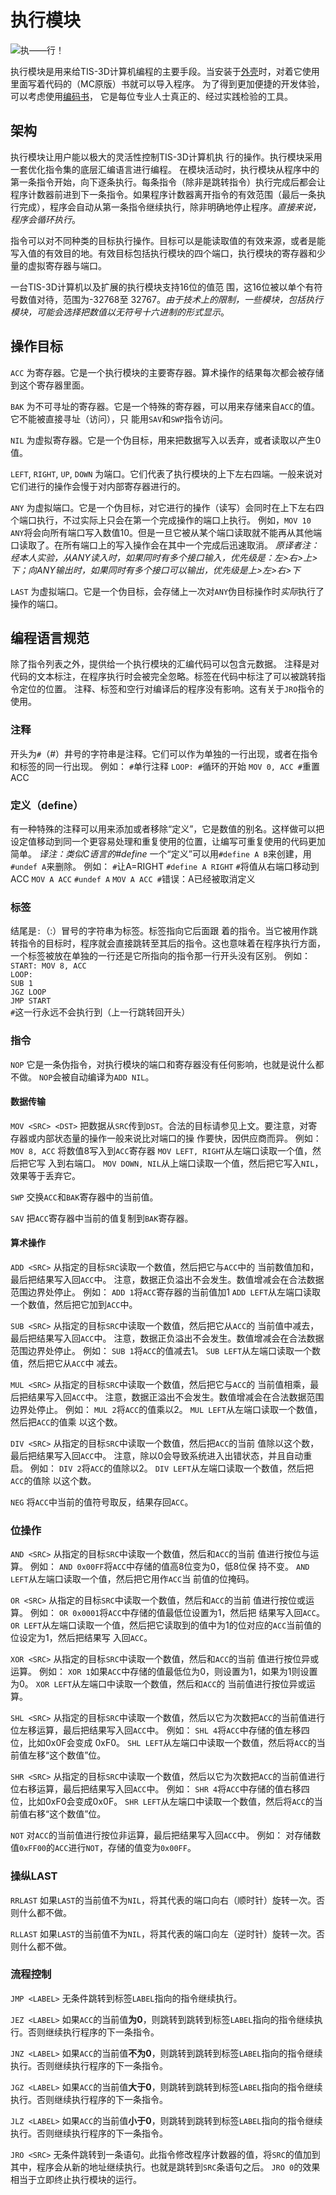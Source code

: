 # 执行模块
![执——行！](item:tis3d:execution_module)

执行模块是用来给TIS-3D计算机编程的主要手段。当安装于[外壳](../block/casing.md)时，对着它使用里面写着代码的（MC原版）书就可以导入程序。
为了得到更加便捷的开发体验，可以考虑使用[编码书](code_book.md)， 它是每位专业人士真正的、经过实践检验的工具。

## 架构
执行模块让用户能以极大的灵活性控制TIS-3D计算机执 行的操作。执行模块采用一套优化指令集的底层汇编语言进行编程。
在模块活动时，执行模块从程序中的第一条指令开始，向下逐条执行。每条指令（除非是跳转指令）执行完成后都会让程序计数器前进到下一条指令。如果程序计数器离开指令的有效范围（最后一条执行完成），程序会自动从第一条指令继续执行，除非明确地停止程序。*直接来说，程序会循环执行*。

指令可以对不同种类的目标执行操作。目标可以是能读取值的有效来源，或者是能写入值的有效目的地。有效目标包括执行模块的四个端口，执行模块的寄存器和少量的虚拟寄存器与端口。

一台TIS-3D计算机以及扩展的执行模块支持16位的值范 围，这16位被以单个有符号数值对待，范围为-32768至 32767。*由于技术上的限制，一些模块，包括执行模块，可能会选择把数值以无符号十六进制的形式显示*。

## 操作目标
`ACC`
为寄存器。它是一个执行模块的主要寄存器。算术操作的结果每次都会被存储到这个寄存器里面。

`BAK`
为不可寻址的寄存器。它是一个特殊的寄存器，可以用来存储来自`ACC`的值。它不能被直接寻址（访问），只 能用`SAV`和`SWP`指令访问。

`NIL`
为虚拟寄存器。它是一个伪目标，用来把数据写入以丢弃，或者读取以产生0值。

`LEFT`, `RIGHT`, `UP`, `DOWN`
为端口。它们代表了执行模块的上下左右四端。一般来说对它们进行的操作会慢于对内部寄存器进行的。

`ANY`
为虚拟端口。它是一个伪目标，对它进行的操作（读写）会同时在上下左右四个端口执行，不过实际上只会在第一个完成操作的端口上执行。
例如，`MOV 10 ANY`将会向所有端口写入数值10。但是一旦它被从某个端口读取就不能再从其他端口读取了。在所有端口上的写入操作会在其中一个完成后迅速取消。
*原译者注：经本人实验，从ANY读入时，如果同时有多个接口输入，优先级是：左>右>上>下；向ANY输出时，如果同时有多个接口可以输出，优先级是上>左>右>下*

`LAST`
为虚拟端口。它是一个伪目标，会存储上一次对`ANY`伪目标操作时*实际*执行了操作的端口。

## 编程语言规范
除了指令列表之外，提供给一个执行模块的汇编代码可以包含元数据。
注释是对代码的文本标注，在程序执行时会被完全忽略。标签在代码中标注了可以被跳转指令定位的位置。
注释、标签和空行对编译后的程序没有影响。这有关于`JRO`指令的使用。

### 注释
开头为`#`（#）井号的字符串是注释。它们可以作为单独的一行出现，或者在指令和标签的同一行出现。
例如：
`#`单行注释
`LOOP: #`循环的开始
`MOV 0, ACC #`重置ACC

### 定义（define）
有一种特殊的注释可以用来添加或者移除“定义”，它是数值的别名。这样做可以把设定值移动到同一个更容易处理和重复使用的位置，让编写可重复使用的代码更加简单。
*译注：类似C语言的#define*
一个“定义”可以用`#define A B`来创建，用`#undef A`来删除。
例如：
`#`让A=RIGHT
`#define A RIGHT`
`#`将值从右端口移动到ACC
`MOV A ACC`
`#undef A`
`MOV A ACC #`错误：A已经被取消定义

### 标签
结尾是`:`（:）冒号的字符串为标签。标签指向它后面跟 着的指令。当它被用作跳转指令的目标时，程序就会直接跳转至其后的指令。这也意味着在程序执行方面，一个标签被放在单独的一行还是它所指向的指令那一行开头没有区别。
例如：
`START: MOV 8, ACC`  
`LOOP:`  
`SUB 1`  
`JGZ LOOP`  
`JMP START`  
`#`这一行永远不会执行到（上一行跳转回开头）

### 指令
`NOP`
它是一条伪指令，对执行模块的端口和寄存器没有任何影响，也就是说什么都不做。
`NOP`会被自动编译为`ADD NIL`。

#### 数据传输
`MOV <SRC> <DST>`
把数据从`SRC`传到`DST`。合法的目标请参见上文。要注意，对寄存器或内部状态量的操作一般来说比对端口的操 作要快，因供应商而异。
例如：
`MOV 8, ACC` 将数值8写入到`ACC`寄存器 
`MOV LEFT, RIGHT`从左端口读取一个值，然后把它写 入到右端口。
`MOV DOWN, NIL`从上端口读取一个值，然后把它写入`NIL`，效果等于丢弃它。

`SWP`
交换`ACC`和`BAK`寄存器中的当前值。

`SAV`
把`ACC`寄存器中当前的值复制到`BAK`寄存器。

#### 算术操作
`ADD <SRC>`
从指定的目标`SRC`读取一个数值，然后把它与`ACC`中的 当前数值加和，最后把结果写入回`ACC`中。
注意，数据正负溢出不会发生。数值增减会在合法数据范围边界处停止。
例如：
`ADD 1`将`ACC`寄存器的当前值加1 
`ADD LEFT`从左端口读取一个数值，然后把它加到`ACC`中。

`SUB <SRC>`
从指定的目标`SRC`中读取一个数值，然后把它从`ACC`的 当前值中减去，最后把结果写入回`ACC`中。
注意，数据正负溢出不会发生。数值增减会在合法数据范围边界处停止。
例如：
`SUB 1`将`ACC`的值减去1。
`SUB LEFT`从左端口读取一个数值，然后把它从`ACC`中 减去。

`MUL <SRC>`
从指定的目标`SRC`中读取一个数值，然后把它与`ACC`的 当前值相乘，最后把结果写入回`ACC`中。
注意，数据正溢出不会发生。数值增减会在合法数据范围边界处停止。
例如：
`MUL 2`将`ACC`的值乘以2。
`MUL LEFT`从左端口读取一个数值，然后把`ACC`的值乘 以这个数。

`DIV <SRC>`
从指定的目标`SRC`中读取一个数值，然后把`ACC`的当前 值除以这个数，最后把结果写入回`ACC`中。
注意，除以0会导致系统进入出错状态，并且自动重启。
例如：
`DIV 2`将`ACC`的值除以2。
`DIV LEFT`从左端口读取一个数值，然后把`ACC`的值除 以这个数。

`NEG`
将`ACC`中当前的值符号取反，结果存回`ACC`。

### 位操作
`AND <SRC>`
从指定的目标`SRC`中读取一个数值，然后和`ACC`的当前 值进行按位与运算。
例如：
`AND 0x00FF`将`ACC`中存储的值高8位变为0，低8位保 持不变。
`AND LEFT`从左端口读取一个值，然后把它用作`ACC`当 前值的位掩码。

`OR <SRC>`
从指定的目标`SRC`中读取一个数值，然后和`ACC`的当前 值进行按位或运算。
例如：
`OR 0x0001`将`ACC`中存储的值最低位设置为1，然后把 结果写入回`ACC`。
`OR LEFT`从左端口读取一个值，然后把它读取到的值中为1的位对应的`ACC`当前值的位设定为1，然后把结果写 入回`ACC`。

`XOR <SRC>`
从指定的目标`SRC`中读取一个数值，然后和`ACC`的当前 值进行按位异或运算。
例如：
`XOR 1`如果`ACC`中存储的值最低位为0，则设置为1，如果为1则设置为0。
`XOR LEFT`从左端口中读取一个数值，然后和`ACC`的 当前值进行按位异或运算。

`SHL <SRC>`
从指定的目标`SRC`中读取一个数值，然后以它为次数把`ACC`的当前值进行位左移运算，最后把结果写入回`ACC`中。
例如：
`SHL 4`将`ACC`中存储的值左移四位，比如0x0F会变成 0xF0。
`SHL LEFT`从左端口中读取一个数值，然后将`ACC`的当 前值左移“这个数值”位。

`SHR <SRC>`
从指定的目标`SRC`中读取一个数值，然后以它为次数把`ACC`的当前值进行位右移运算，最后把结果写入回`ACC`中。
例如：
`SHR 4`将`ACC`中存储的值右移四位，比如0xF0会变成0x0F。
`SHR LEFT`从左端口中读取一个数值，然后将`ACC`的当 前值右移“这个数值”位。

`NOT`
对`ACC`的当前值进行按位非运算，最后把结果写入回`ACC`中。
例如：
对存储数值`0xFF00`的`ACC`进行`NOT`，存储的值变为`0x00FF`。

### 操纵LAST
`RRLAST`
如果`LAST`的当前值不为`NIL`，将其代表的端口向右（顺时针）旋转一次。否则什么都不做。

`RLLAST`
如果`LAST`的当前值不为`NIL`，将其代表的端口向左（逆时针）旋转一次。否则什么都不做。

### 流程控制
`JMP <LABEL>`
无条件跳转到标签`LABEL`指向的指令继续执行。

`JEZ <LABEL>`
如果`ACC`的当前值**为0**，则跳转到跳转到标签`LABEL`指向的指令继续执行。否则继续执行程序的下一条指令。

`JNZ <LABEL>`
如果`ACC`的当前值**不为0**，则跳转到跳转到标签`LABEL`指向的指令继续执行。否则继续执行程序的下一条指令。

`JGZ <LABEL>`
如果`ACC`的当前值**大于0**，则跳转到跳转到标签`LABEL`指向的指令继续执行。否则继续执行程序的下一条指令。

`JLZ <LABEL>`
如果`ACC`的当前值**小于0**，则跳转到跳转到标签`LABEL`指向的指令继续执行。否则继续执行程序的下一条指令。

`JRO <SRC>`
无条件跳转到一条语句。此指令修改程序计数器的值，将`SRC`的值加到其中，程序会从新的地址继续执行。也就是跳转到`SRC`条语句之后。
`JRO 0`的效果相当于立即终止执行模块的运行。
